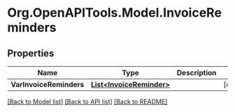 # Org.OpenAPITools.Model.InvoiceReminders

## Properties

Name | Type | Description | Notes
------------ | ------------- | ------------- | -------------
**VarInvoiceReminders** | [**List&lt;InvoiceReminder&gt;**](InvoiceReminder.md) |  | [optional] 

[[Back to Model list]](../README.md#documentation-for-models) [[Back to API list]](../README.md#documentation-for-api-endpoints) [[Back to README]](../README.md)

